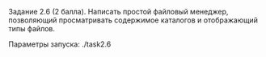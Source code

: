 Задание 2.6 (2 балла). Написать простой файловый менеджер, позволяющий просматривать содержимое каталогов и отображающий типы файлов.

Параметры запуска:  ./task2.6
